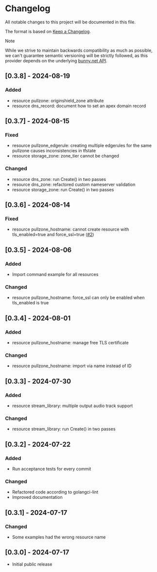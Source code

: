# Changelog

All notable changes to this project will be documented in this file.

The format is based on [Keep a Changelog](https://keepachangelog.com/en/1.1.0/).

> [!NOTE]
> While we strive to maintain backwards compatibility as much as possible, we can't guarantee semantic versioning will be strictly followed, as this provider depends on the underlying [bunny.net API](https://docs.bunny.net/reference/bunnynet-api-overview).

## [0.3.8] - 2024-08-19
### Added
- resource pullzone: originshield_zone attribute
- resource dns_record: document how to set an apex domain record

## [0.3.7] - 2024-08-15
### Fixed
- resource pullzone_edgerule: creating multiple edgerules for the same pullzone causes inconsistencies in tfstate
- resource storage_zone: zone_tier cannot be changed
### Changed
- resource dns_zone: run Create() in two passes
- resource dns_zone: refactored custom nameserver validation
- resource storage_zone: run Create() in two passes

## [0.3.6] - 2024-08-14
### Fixed
- resource pullzone_hostname: cannot create resource with tls_enabled=true and force_ssl=true ([#2](https://github.com/BunnyWay/terraform-provider-bunnynet/issues/2))

## [0.3.5] - 2024-08-06
### Added
- Import command example for all resources
### Changed
- resource pullzone_hostname: force_ssl can only be enabled when tls_enabled is true

## [0.3.4] - 2024-08-01
### Added
- resource pullzone_hostname: manage free TLS certificate
### Changed
- resource pullzone_hostname: import via name instead of ID

## [0.3.3] - 2024-07-30
### Added
- resource stream_library: multiple output audio track support
### Changed
- resource stream_library: run Create() in two passes

## [0.3.2] - 2024-07-22
### Added
- Run acceptance tests for every commit
### Changed
- Refactored code according to golangci-lint
- Improved documentation

## [0.3.1] - 2024-07-17
### Changed
- Some examples had the wrong resource name

## [0.3.0] - 2024-07-17

- Initial public release
